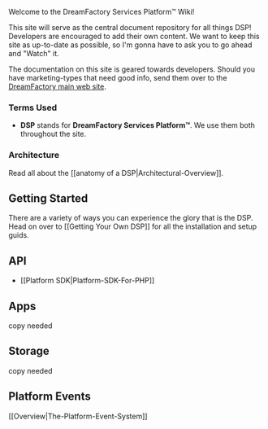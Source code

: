 Welcome to the DreamFactory Services Platform&trade; Wiki!

This site will serve as the central document repository for all things DSP! Developers are encouraged to add their own content. We want to keep this site as up-to-date as possible, so I'm gonna have to ask you to go ahead and "Watch" it.

The documentation on this site is geared towards developers. Should you have marketing-types that need good info, send them over to the [DreamFactory main web site][dfcom].

### Terms Used
 * **DSP** stands for **DreamFactory Services Platform&trade;**. We use them both throughout the site.

### Architecture

Read all about the [[anatomy of a DSP|Architectural-Overview]].

## Getting Started
<a name="getting-started"></a>

There are a variety of ways you can experience the glory that is the DSP. Head on over to [[Getting Your Own DSP]] for all the installation and setup guids.

## API
* [[Platform SDK|Platform-SDK-For-PHP]]

## Apps
copy needed

## Storage
copy needed

## Platform Events
[[Overview|The-Platform-Event-System]]

[dfcom]: https://www.dreamfactory.com/ "DreamFactory"